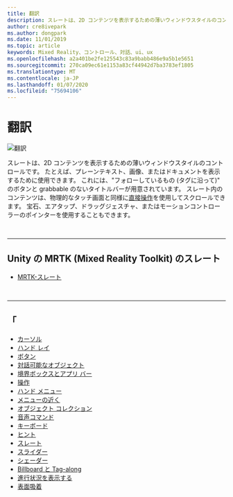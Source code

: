 ```yaml
---
title: 翻訳
description: スレートは、2D コンテンツを表示するための薄いウィンドウスタイルのコントロールです。
author: cre8ivepark
ms.author: dongpark
ms.date: 11/01/2019
ms.topic: article
keywords: Mixed Reality、コントロール、対話、ui、ux
ms.openlocfilehash: a2a401be2fe125543c83a9babb486e9a5b1e5651
ms.sourcegitcommit: 270ca09ec61e1153a83cf44942d7ba3783ef1805
ms.translationtype: MT
ms.contentlocale: ja-JP
ms.lasthandoff: 01/07/2020
ms.locfileid: "75694106"
---
```

# <a name="slate"></a>翻訳

![翻訳](images/UX/UX_Hero_Slate.jpg)

スレートは、2D コンテンツを表示するための薄いウィンドウスタイルのコントロールです。 たとえば、プレーンテキスト、画像、またはドキュメントを表示するために使用できます。 これには、"フォローしているもの (タグに沿って)" のボタンと grabbable のないタイトルバーが用意されています。 スレート内のコンテンツは、物理的なタッチ画面と同様に[直接操作](direct-manipulation.md#2d-slate-interaction)を使用してスクロールできます。 宝石、エアタップ、ドラッグジェスチャ、またはモーションコントローラーのポインターを使用することもできます。

<br>

---

## <a name="slate-in-mrtk-mixed-reality-toolkit-for-unity"></a>Unity の MRTK (Mixed Reality Toolkit) のスレート

* [MRTK-スレート](https://microsoft.github.io/MixedRealityToolkit-Unity/Documentation/README_Slate.html)

<br>

---

## <a name="see-also"></a>「

* [カーソル](cursors.md)
* [ハンド レイ](point-and-commit.md)
* [ボタン](button.md)
* [対話可能なオブジェクト](interactable-object.md)
* [境界ボックスとアプリ バー](app-bar-and-bounding-box.md)
* [操作](direct-manipulation.md)
* [ハンド メニュー](hand-menu.md)
* [メニューの近く](near-menu.md)
* [オブジェクト コレクション](object-collection.md)
* [音声コマンド](voice-input.md)
* [キーボード](keyboard.md)
* [ヒント](tooltip.md)
* [スレート](slate.md)
* [スライダー](slider.md)
* [シェーダー](shader.md)
* [Billboard と Tag-along](billboarding-and-tag-along.md)
* [進行状況を表示する](progress.md)
* [表面吸着](surface-magnetism.md)
